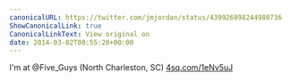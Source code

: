 ```yaml
---
canonicalURL: https://twitter.com/jmjordan/status/439926898244980736
ShowCanonicalLink: true
CanonicalLinkText: View original on
date: 2014-03-02T00:55:20+00:00
---
```

I'm at @Five_Guys (North Charleston, SC) [4sq.com/1eNv5uJ](http://4sq.com/1eNv5uJ)